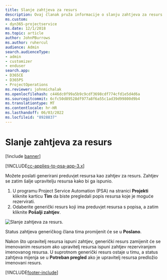 ```yaml
---
title: Slanje zahtjeva za resurs
description: Ovaj članak pruža informacije o slanju zahtjeva za resurs projekta.
ms.custom:
- dyn365-projectservice
ms.date: 12/1/2018
ms.topic: article
author: JohnPBurrows
ms.author: ruhercul
audience: Admin
search.audienceType:
- admin
- customizer
- enduser
search.app:
- D365CE
- D365PS
- ProjectOperations
ms.reviewer: johnmichalak
ms.openlocfilehash: c446dc0f99a5b9c9cdf3698cdf774cfd1e5d4d6a
ms.sourcegitcommit: 6cfc50d89528df977a8f6a55c1ad39d99800d9b4
ms.translationtype: MT
ms.contentlocale: hr-HR
ms.lasthandoff: 06/03/2022
ms.locfileid: "8928837"
---
```

# <a name="submitting-a-resource-request"></a>Slanje zahtjeva za resurs

[!include [banner](../includes/psa-now-project-operations.md)]

[!INCLUDE[cc-applies-to-psa-app-3.x](../includes/cc-applies-to-psa-app-3x.md)]

Možete poslati generirani preduvjet resursa kao zahtjev za resurs. Zahtjev se zatim šalje upravitelju resursa kako bi ga ispunio.

1. U programu Project Service Automation (PSA) na stranici **Projekti** kliknite karticu **Tim** da biste pregledali popis resursa koje je moguće rezervirati. 
2. Odaberite generički resurs koji ima preduvjet resursa s popisa, a zatim kliknite **Pošalji zahtjev**.

![Slanje zahtjeva za resurs.](media/RM-how-to-18.png)

Status zahtjeva generičkog člana tima promijenit će se u **Poslano**.

Nakon što upravitelj resursa ispuni zahtjev, generički resurs zamijenit će se imenovanim resursom ako upravitelj resursa ispuni zahtjev rezerviranjem imenovanog resursa. U suprotnom generički resurs ostaje u timu, a status zahtjeva mijenja se u **Potreban pregled** ako je upravitelj resursa predložio imenovani resurs.


[!INCLUDE[footer-include](../includes/footer-banner.md)]
